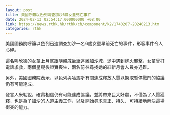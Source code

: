 ```yaml
---
layout: post
title: 美國呼籲以色列調查加沙6歲女童死亡事件
date: 2024-02-13 02:54:17.000000000 +08:00
link: https://news.rthk.hk/rthk/ch/component/k2/1740207-20240213.htm
categories: rthk
---
```


美國國務院呼籲以色列迅速調查加沙一名6歲女童早前死亡的事件，形容事件令人心碎。

這名叫欣德的女童上月底跟隨親戚坐車逃離加沙城，途中遇到炮火襲擊，女童曾打電話求救，兩個星期後證實喪生，兩名前往尋找她的紅新月會人員亦遇難。

另外，美國國務院表示，以色列與哈馬斯有關達成釋放人質以換取暫停戰鬥的協議仍有可能達成。

發言人米勒說，確實相信仍有可能達成協議，並將帶來巨大好處，不僅為了人質獲釋，也是為了加沙的人道主義工作，以及開始尋求真正、持久、可持續地解決這場衝突的能力。
